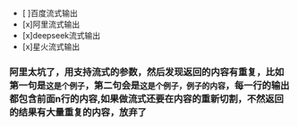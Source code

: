 - [ ]百度流式输出
- [x]阿里流式输出
- [x]deepseek流式输出
- [x]星火流式输出
### 阿里太坑了，用支持流式的参数，然后发现返回的内容有重复，比如第一句是```这是个例子```，第二句会是```这是个例子，例子的内容```，每一行的输出都包含前面n行的内容,如果做流式还要在内容的重新切割，不然返回的结果有大量重复的内容，放弃了
  
